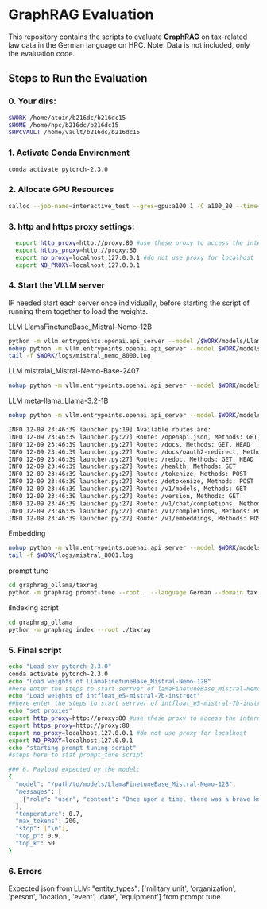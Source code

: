 # GraphRAG Evaluation

This repository contains the scripts to evaluate **GraphRAG** on tax-related law data in the German language on HPC. Note: Data is not included, only the evaluation code.

## Steps to Run the Evaluation

### 0. Your dirs:
```bash
$WORK /home/atuin/b216dc/b216dc15
$HOME /home/hpc/b216dc/b216dc15
$HPCVAULT /home/vault/b216dc/b216dc15
```

### 1. Activate Conda Environment
```bash
conda activate pytorch-2.3.0
```
### 2. Allocate GPU Resources

```bash
salloc --job-name=interactive_test --gres=gpu:a100:1 -C a100_80 --time=00:30:00 --ntasks=1 --cpus-per-task=4 --partition=a100
```

### 3. http and https proxy settings:
```bash
  export http_proxy=http://proxy:80 #use these proxy to access the internet
  export https_proxy=http://proxy:80
  export no_proxy=localhost,127.0.0.1 #do not use proxy for localhost
  export NO_PROXY=localhost,127.0.0.1
```

### 4. Start the VLLM server

IF needed start each server once individually, before starting the script of running them together to load the weights.

LLM LlamaFinetuneBase_Mistral-Nemo-12B
```bash
python -m vllm.entrypoints.openai.api_server --model /$WORK/models/LlamaFinetuneBase_Mistral-Nemo-12B --port 8000 --gpu_memory_utilization=0.7
nohup python -m vllm.entrypoints.openai.api_server --model $WORK/models/LlamaFinetuneBase_Mistral-Nemo-12B --port 8000 --dtype half --gpu_memory_utilization=0.8 --max_model_len=128000 --chat-template $HOME/scripts/tool_chat_template_mistral.jinja > $WORK/logs/mistral_nemo_8000.log 2>&1 &
tail -f $WORK/logs/mistral_nemo_8000.log
```
LLM mistralai_Mistral-Nemo-Base-2407
```bash
nohup python -m vllm.entrypoints.openai.api_server --model $WORK/models/mistralai_Mistral-Nemo-Base-2407 --port 8000 --gpu_memory_utilization=0.8 --guided-decoding-backend=lm-format-enforcer --chat-template $HOME/scripts/tool_chat_template_mistral.jinja > $WORK/logs/mistral_nemo_base_8000.log 2>&1 &

```
LLM meta-llama_Llama-3.2-1B
```bash
nohup python -m vllm.entrypoints.openai.api_server --model $WORK/models/meta-llama_Llama-3.2-1B --port=8000 --gpu_memory_utilization=0.8 > $WORK/logs/llama_1b_8000.log 2>&1 &
```
```bash
INFO 12-09 23:46:39 launcher.py:19] Available routes are:
INFO 12-09 23:46:39 launcher.py:27] Route: /openapi.json, Methods: GET, HEAD
INFO 12-09 23:46:39 launcher.py:27] Route: /docs, Methods: GET, HEAD
INFO 12-09 23:46:39 launcher.py:27] Route: /docs/oauth2-redirect, Methods: GET, HEAD
INFO 12-09 23:46:39 launcher.py:27] Route: /redoc, Methods: GET, HEAD
INFO 12-09 23:46:39 launcher.py:27] Route: /health, Methods: GET
INFO 12-09 23:46:39 launcher.py:27] Route: /tokenize, Methods: POST
INFO 12-09 23:46:39 launcher.py:27] Route: /detokenize, Methods: POST
INFO 12-09 23:46:39 launcher.py:27] Route: /v1/models, Methods: GET
INFO 12-09 23:46:39 launcher.py:27] Route: /version, Methods: GET
INFO 12-09 23:46:39 launcher.py:27] Route: /v1/chat/completions, Methods: POST
INFO 12-09 23:46:39 launcher.py:27] Route: /v1/completions, Methods: POST
INFO 12-09 23:46:39 launcher.py:27] Route: /v1/embeddings, Methods: POST
```

Embedding
```bash
nohup python -m vllm.entrypoints.openai.api_server --model $WORK/models/intfloat_e5-mistral-7b-instruct --port 8001 --gpu_memory_utilization=0.3 --max-num-seqs 64 > $WORK/logs/mistral_8001.log 2>&1 &
tail -f $WORK/logs/mistral_8001.log
```
prompt tune
```bash
cd graphrag_ollama/taxrag
python -m graphrag prompt-tune --root . --language German --domain tax 
```

iIndexing script
```bash
cd graphrag_ollama
python -m graphrag index --root ./taxrag
```

### 5. Final script

```bash
echo "Load env pytorch-2.3.0"
conda activate pytorch-2.3.0
echo "Load weights of LlamaFinetuneBase_Mistral-Nemo-12B"
#here enter the steps to start serrver of lamaFinetuneBase_Mistral-Nemo-12B model, until the message "INFO:     Uvicorn running on http://0.0.0.0:8000" is received, then shut it down
echo "Load weights of intfloat_e5-mistral-7b-instruct"
##here enter the steps to start serrver of intfloat_e5-mistral-7b-instruct model, until the message "INFO:     Uvicorn running on http://0.0.0.0:8001" is received, then shut it down
echo "set proxies"
export http_proxy=http://proxy:80 #use these proxy to access the internet
export https_proxy=http://proxy:80
export no_proxy=localhost,127.0.0.1 #do not use proxy for localhost
export NO_PROXY=localhost,127.0.0.1
echo "starting prompt tuning script"
#steps here to stat prompt_tune script

### 6. Payload expected by the model:
{
  "model": "/path/to/models/LlamaFinetuneBase_Mistral-Nemo-12B",
  "messages": [
    {"role": "user", "content": "Once upon a time, there was a brave knight."}
  ],
  "temperature": 0.7,
  "max_tokens": 200,
  "stop": ["\n"],
  "top_p": 0.9,
  "top_k": 50
}
```
### 6. Errors
Expected json from LLM:  "entity_types": ['military unit', 'organization', 'person', 'location', 'event', 'date', 'equipment'] from prompt tune.
